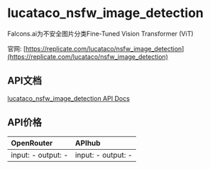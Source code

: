 # lucataco_nsfw_image_detection

Falcons.ai为不安全图片分类Fine-Tuned Vision Transformer (ViT)

官网: [https://replicate.com/lucataco/nsfw_image_detection](https://replicate.com/lucataco/nsfw_image_detection)

## API文档

[lucataco_nsfw_image_detection API Docs](../apis/zh/lucataco_nsfw_image_detection.md)

## API价格

| OpenRouter | APIhub |
|:---|:---|
| input: - output: - | input: - output: - |
